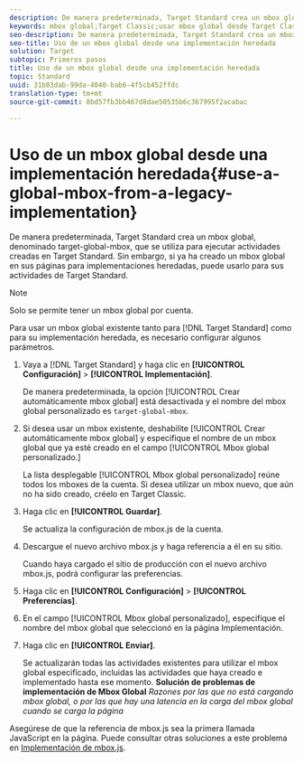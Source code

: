 ```yaml
---
description: De manera predeterminada, Target Standard crea un mbox global, denominado target-global-mbox, que se utiliza para ejecutar actividades creadas en Target Standard. Sin embargo, si ya ha creado un mbox global en sus páginas para implementaciones heredadas, puede usarlo para sus actividades de Target Standard.
keywords: mbox global;Target Classic;usar mbox global desde Target Classic
seo-description: De manera predeterminada, Target Standard crea un mbox global, denominado target-global-mbox, que se utiliza para ejecutar actividades creadas en Target Standard. Sin embargo, si ya ha creado un mbox global en sus páginas para implementaciones heredadas, puede usarlo para sus actividades de Target Standard.
seo-title: Uso de un mbox global desde una implementación heredada
solution: Target
subtopic: Primeros pasos
title: Uso de un mbox global desde una implementación heredada
topic: Standard
uuid: 31b03dab-99da-4040-bab6-4f5cb452ffdc
translation-type: tm+mt
source-git-commit: 8bd57fb3bb467d8dae50535b6c367995f2acabac

---
```



# Uso de un mbox global desde una implementación heredada{#use-a-global-mbox-from-a-legacy-implementation}

De manera predeterminada, Target Standard crea un mbox global, denominado target-global-mbox, que se utiliza para ejecutar actividades creadas en Target Standard. Sin embargo, si ya ha creado un mbox global en sus páginas para implementaciones heredadas, puede usarlo para sus actividades de Target Standard.

>[!NOTE]
>
>Solo se permite tener un mbox global por cuenta.

Para usar un mbox global existente tanto para [!DNL Target Standard] como para su implementación heredada, es necesario configurar algunos parámetros.

1. Vaya a [!DNL Target Standard] y haga clic en **[!UICONTROL Configuración]** &gt; **[!UICONTROL Implementación]**.

   De manera predeterminada, la opción [!UICONTROL Crear automáticamente mbox global] está desactivada y el nombre del mbox global personalizado es `target-global-mbox`.
1. Si desea usar un mbox existente, deshabilite [!UICONTROL Crear automáticamente mbox global] y especifique el nombre de un mbox global que ya esté creado en el campo [!UICONTROL Mbox global personalizado.]

   La lista desplegable [!UICONTROL Mbox global personalizado] reúne todos los mboxes de la cuenta. Si desea utilizar un mbox nuevo, que aún no ha sido creado, créelo en Target Classic.
1. Haga clic en **[!UICONTROL Guardar]**.

   Se actualiza la configuración de mbox.js de la cuenta.
1. Descargue el nuevo archivo mbox.js y haga referencia a él en su sitio.

   Cuando haya cargado el sitio de producción con el nuevo archivo mbox.js, podrá configurar las preferencias.
1. Haga clic en **[!UICONTROL Configuración]** &gt; **[!UICONTROL Preferencias]**.
1. En el campo [!UICONTROL Mbox global personalizado], especifique el nombre del mbox global que seleccionó en la página Implementación.
1. Haga clic en **[!UICONTROL Enviar]**.

   Se actualizarán todas las actividades existentes para utilizar el mbox global especificado, incluidas las actividades que haya creado e implementado hasta ese momento.
   **Solución de problemas de implementación de Mbox Global** *Razones por las que no está cargando mbox global, o por las que hay una latencia en la carga del mbox global cuando se carga la página*

Asegúrese de que la referencia de mbox.js sea la primera llamada JavaScript en la página. Puede consultar otras soluciones a este problema en  [Implementación de mbox.js](../../../../c-implementing-target/c-implementing-target-for-client-side-web/t-mbox-download/mbox-download.md#task_4EAE26BB84FD4E1D858F411AEDF4B420).
